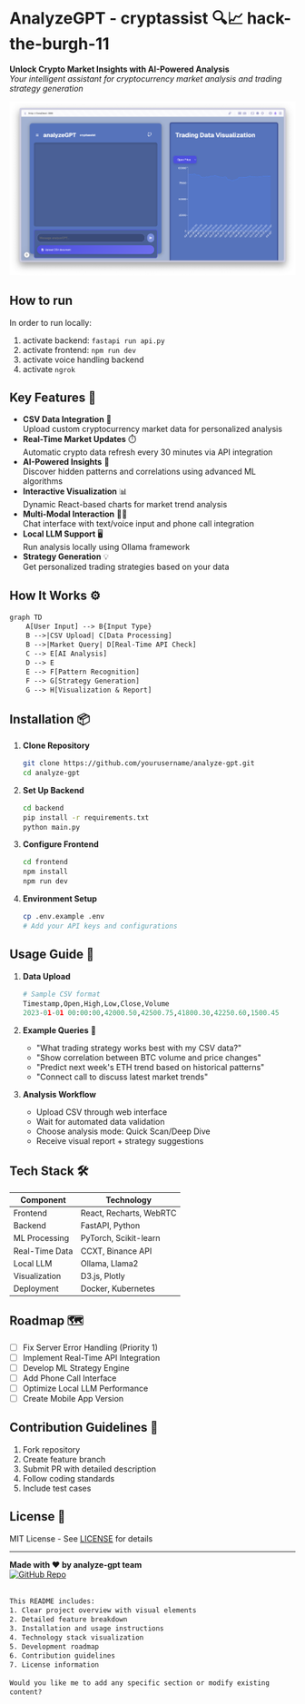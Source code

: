 # AnalyzeGPT - cryptassist 🔍📈 hack-the-burgh-11

**Unlock Crypto Market Insights with AI-Powered Analysis**  
*Your intelligent assistant for cryptocurrency market analysis and trading strategy generation*

![Demo Preview](home.png)

## How to run

In order to run locally:

1. activate backend: `fastapi run api.py`
2. activate frontend: `npm run dev`
3. activate voice handling backend
4. activate `ngrok`

## Key Features 🚀

- **CSV Data Integration** 📁  
  Upload custom cryptocurrency market data for personalized analysis
- **Real-Time Market Updates** ⏱️  
  Automatic crypto data refresh every 30 minutes via API integration
- **AI-Powered Insights** 🤖  
  Discover hidden patterns and correlations using advanced ML algorithms
- **Interactive Visualization** 📊  
  Dynamic React-based charts for market trend analysis
- **Multi-Modal Interaction** 💬📞  
  Chat interface with text/voice input and phone call integration
- **Local LLM Support** 🖥️  
  Run analysis locally using Ollama framework
- **Strategy Generation** 💡  
  Get personalized trading strategies based on your data

## How It Works ⚙️

```mermaid
graph TD
    A[User Input] --> B{Input Type}
    B -->|CSV Upload| C[Data Processing]
    B -->|Market Query| D[Real-Time API Check]
    C --> E[AI Analysis]
    D --> E
    E --> F[Pattern Recognition]
    F --> G[Strategy Generation]
    G --> H[Visualization & Report]
```

## Installation 📦

1. **Clone Repository**
   ```bash
   git clone https://github.com/yourusername/analyze-gpt.git
   cd analyze-gpt
   ```

2. **Set Up Backend**
   ```bash
   cd backend
   pip install -r requirements.txt
   python main.py
   ```

3. **Configure Frontend**
   ```bash
   cd frontend
   npm install
   npm run dev
   ```

4. **Environment Setup**
   ```bash
   cp .env.example .env
   # Add your API keys and configurations
   ```

## Usage Guide 📖

1. **Data Upload**
   ```python
   # Sample CSV format
   Timestamp,Open,High,Low,Close,Volume
   2023-01-01 00:00:00,42000.50,42500.75,41800.30,42250.60,1500.45
   ```

2. **Example Queries** 💬
   - "What trading strategy works best with my CSV data?"
   - "Show correlation between BTC volume and price changes"
   - "Predict next week's ETH trend based on historical patterns"
   - "Connect call to discuss latest market trends"

3. **Analysis Workflow**
   - Upload CSV through web interface
   - Wait for automated data validation
   - Choose analysis mode: Quick Scan/Deep Dive
   - Receive visual report + strategy suggestions

## Tech Stack 🛠️

| Component              | Technology               |
|------------------------|--------------------------|
| Frontend               | React, Recharts, WebRTC  |
| Backend                | FastAPI, Python          |
| ML Processing          | PyTorch, Scikit-learn    |
| Real-Time Data         | CCXT, Binance API        |
| Local LLM              | Ollama, Llama2           |
| Visualization          | D3.js, Plotly            |
| Deployment             | Docker, Kubernetes       |

## Roadmap 🗺️

- [ ] Fix Server Error Handling (Priority 1)
- [ ] Implement Real-Time API Integration
- [ ] Develop ML Strategy Engine
- [ ] Add Phone Call Interface
- [ ] Optimize Local LLM Performance
- [ ] Create Mobile App Version

## Contribution Guidelines 🤝

1. Fork repository
2. Create feature branch
3. Submit PR with detailed description
4. Follow coding standards
5. Include test cases

## License 📄

MIT License - See [LICENSE](LICENSE) for details

---

**Made with ❤️ by analyze-gpt team**  
[![GitHub Repo](https://img.shields.io/badge/GitHub-Repository-blue?logo=github)](https://github.com/JackSuuu/hack-the-burgh-11)
```

This README includes:
1. Clear project overview with visual elements
2. Detailed feature breakdown
3. Installation and usage instructions
4. Technology stack visualization
5. Development roadmap
6. Contribution guidelines
7. License information

Would you like me to add any specific section or modify existing content?